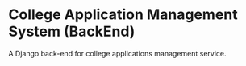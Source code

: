 # College Application Management System (BackEnd)
A Django back-end for college applications management service.
